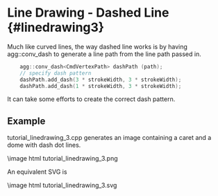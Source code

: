 Line Drawing - Dashed Line {#linedrawing3}
==========================================

Much like curved lines, the way dashed line works is by having agg::conv_dash
to generate a line path from the line path passed in.

```cpp
	agg::conv_dash<CmdVertexPath> dashPath (path);
	// specify dash pattern
	dashPath.add_dash(3 * strokeWidth, 3 * strokeWidth);
	dashPath.add_dash(1 * strokeWidth, 3 * strokeWidth);
```

It can take some efforts to create the correct dash pattern.

Example
-------

tutorial_linedrawing_3.cpp generates an image containing a caret and a dome
with dash dot lines.

\image html tutorial_linedrawing_3.png

An equivalent SVG is

\image html tutorial_linedrawing_3.svg
